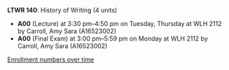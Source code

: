 **LTWR 140**: History of Writing (4 units)

- **A00** (Lecture) at 3:30 pm–4:50 pm on Tuesday, Thursday at WLH 2112 by Carroll, Amy Sara (A16523002)
- **A00** (Final Exam) at 3:00 pm–5:59 pm on Monday at WLH 2112 by Carroll, Amy Sara (A16523002)

[Enrollment numbers over time](./LTWR140.tsv)
